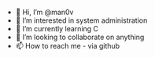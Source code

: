 - 👋 Hi, I’m @man0v
- 👀 I’m interested in system administration
- 🌱 I’m currently learning C
- 💞️ I’m looking to collaborate on anything
- 📫 How to reach me - via github

<!---
man0v/man0v is a ✨ special ✨ repository because its `README.md` (this file) appears on your GitHub profile.
You can click the Preview link to take a look at your changes.
--->
